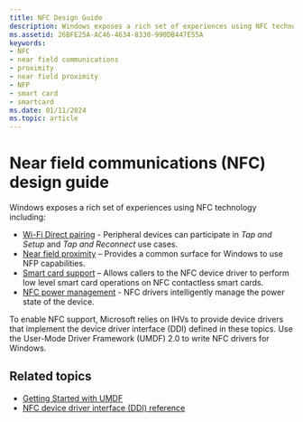 ```yaml
---
title: NFC Design Guide
description: Windows exposes a rich set of experiences using NFC technology.
ms.assetid: 26BFE25A-AC46-4634-8330-990DB447E55A
keywords:
- NFC
- near field communications
- proximity
- near field proximity
- NFP
- smart card
- smartcard
ms.date: 01/11/2024
ms.topic: article
---
```


# Near field communications (NFC) design guide

Windows exposes a rich set of experiences using NFC technology including:

- [Wi-Fi Direct pairing](wi-fi-direct-paring-implementation.md) - Peripheral devices can participate in *Tap and Setup* and *Tap and Reconnect* use cases.
- [Near field proximity](nfp-design-guide.md) – Provides a common surface for Windows to use NFP capabilities.
- [Smart card support](design-guide-smart-card.md) – Allows callers to the NFC device driver to perform low level smart card operations on NFC contactless smart cards.
- [NFC power management](nfc-power-management.md) - NFC drivers intelligently manage the power state of the device.

To enable NFC support, Microsoft relies on IHVs to provide device drivers that implement the device driver interface (DDI) defined in these topics. Use the User-Mode Driver Framework (UMDF) 2.0 to write NFC drivers for Windows.

## Related topics

- [Getting Started with UMDF](../wdf/getting-started-with-umdf-version-2.md)
- [NFC device driver interface (DDI) reference](/windows-hardware/drivers/ddi/index)
